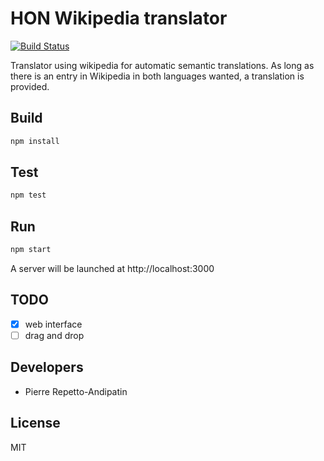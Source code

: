 HON Wikipedia translator
========================

[![Build Status](https://travis-ci.org/healthonnet/hon-wikipedia-translator.svg?branch=master)](https://travis-ci.org/healthonnet/hon-wikipedia-translator)

Translator using wikipedia for automatic semantic translations.
As long as there is an entry in Wikipedia in both languages wanted,
a translation is provided.

Build
-----

```bash
npm install
```

Test
----

```bash
npm test
```

Run
---

```bash
npm start
```

A server will be launched at http://localhost:3000

TODO
----
* [x] web interface
* [ ] drag and drop

Developers
----------

* Pierre Repetto-Andipatin

License
-------

MIT
